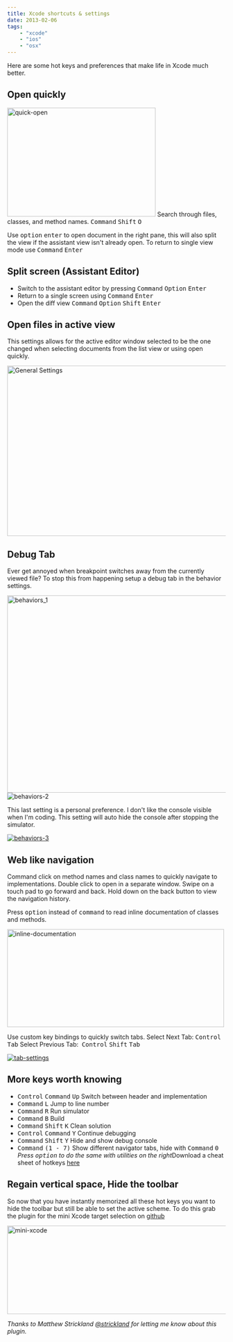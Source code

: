 ```yaml
---
title: Xcode shortcuts & settings
date: 2013-02-06
tags: 
    - "xcode"
    - "ios"
    - "osx"
---
```

Here are some hot keys and preferences that make life in Xcode much better.
<!--more-->
<h2>Open quickly</h2>
<a href="/images/2013-02-06/quick-open.jpg"><img class="wp-image-225 alignright" alt="quick-open" src="/images/2013-02-06/quick-open.jpg" width="342" height="251" /></a> Search through files, classes, and method names.
<kbd>Command</kbd> <kbd>Shift</kbd> <kbd>O</kbd>

Use <kbd>option</kbd> <kbd>enter</kbd> to open document in the right pane, this will also split the view if the assistant view isn't already open. To return to single view mode use <kbd>Command</kbd> <kbd>Enter</kbd>
<h2>Split screen (Assistant Editor)</h2>
<ul>
    <li>Switch to the assistant editor by pressing <kbd>Command</kbd> <kbd>Option</kbd> <kbd>Enter</kbd></li>
    <li>Return to a single screen using <kbd>Command</kbd> <kbd>Enter</kbd></li>
    <li>Open the diff view <kbd>Command</kbd> <kbd>Option</kbd> <kbd>Shift</kbd> <kbd>Enter</kbd></li>
</ul>
<h2>Open files in active view</h2>
This settings allows for the active editor window selected to be the one changed when selecting documents from the list view or using open quickly.

<a href="/images/2013-02-06/Active-View.jpg"><img class="alignnone  wp-image-217" alt="General Settings" src="/images/2013-02-06/Active-View-1024x644.jpg" width="625" height="393" /></a>
<h2>Debug Tab</h2>
Ever get annoyed when breakpoint switches away from the currently viewed file?
To stop this from happening setup a debug tab in the behavior settings.

<a href="/images/2013-02-06/behaviors_1.jpg"><img class="alignnone size-large wp-image-256" alt="behaviors_1" src="/images/2013-02-06/behaviors_1-1024x747.jpg" width="625" height="455" /></a><img class="alignnone  wp-image-219" alt="behaviors-2" src="/images/2013-02-06/behaviors_2.jpg" />

This last setting is a personal preference. I don't like the console visible when I'm coding. This setting will auto hide the console after stopping the simulator.

<a href="/images/2013-02-06/behaviors_3.jpg"><img class="alignnone  wp-image-220" alt="behaviors-3" src="/images/2013-02-06/behaviors_3.jpg" /></a>
<h2>Web like navigation</h2>
Command click on method names and class names to quickly navigate to implementations.
Double click to open in a separate window. Swipe on a touch pad to go forward and back. Hold down on the back button to view the navigation history.

Press <kbd>option</kbd> instead of <kbd>command</kbd> to read inline documentation of classes and methods.

<a href="/images/2013-02-06/inline-documentation.jpg"><img class="alignnone  wp-image-227" alt="inline-documentation" src="/images/2013-02-06/inline-documentation-1024x463.jpg" width="500" height="226" /></a>

Use custom key bindings to quickly switch tabs.
Select Next Tab: <kbd>Control</kbd> <kbd>Tab</kbd>
Select Previous Tab:  <kbd>Control</kbd> <kbd>Shift</kbd> <kbd>Tab</kbd>

<a href="/images/2013-02-06/tab-settings.jpg"><img class="alignnone  wp-image-228" alt="tab-settings" src="/images/2013-02-06/tab-settings.jpg" /></a>
<h2>More keys worth knowing</h2>
<ul>
    <li><kbd>Control</kbd> <kbd>Command</kbd> <kbd>Up</kbd> Switch between header and implementation</li>
    <li><kbd>Command</kbd> <kbd>L</kbd> Jump to line number</li>
    <li><kbd>Command</kbd> <kbd>R</kbd> Run simulator</li>
    <li><kbd>Command</kbd> <kbd>B</kbd> Build</li>
    <li><kbd>Command</kbd> <kbd>Shift</kbd> <kbd>K</kbd> Clean solution</li>
    <li><kbd>Control</kbd> <kbd>Command</kbd> <kbd>Y</kbd> Continue debugging</li>
    <li><kbd>Command</kbd> <kbd>Shift</kbd> <kbd>Y</kbd> Hide and show debug console</li>
    <li><kbd>Command</kbd> <kbd>(1 - 7)</kbd> Show different navigator tabs, hide with <kbd>Command</kbd> <kbd>0</kbd>
    <em><em>Press <kbd>option</kbd> to do the same with utilities on the right</em></em>Download a cheat sheet of hotkeys <a title="here" href="http://cocoasamurai.blogspot.com/2011/03/xcode-4-keyboard-shortcuts-now.html" target="_blank">here</a></li>
</ul>
<h2>Regain vertical space, Hide the toolbar</h2>
So now that you have instantly memorized all these hot keys you want to hide the toolbar but still be able to set the active scheme. To do this grab the plugin for the mini Xcode target selection on <a href="https://github.com/omz/MiniXcode">github</a>

<a href="/images/2013-02-06/mini-xcode.jpg"><img class="alignnone  wp-image-226" alt="mini-xcode" src="/images/2013-02-06/mini-xcode-1024x335.jpg" width="625" height="204" /></a>

<em>Thanks to Matthew Strickland <a href="https://twitter.com/strickland">@strickland</a> for letting me know about this plugin.</em>

